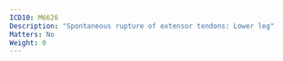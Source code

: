 ```yaml
---
ICD10: M6626
Description: "Spontaneous rupture of extensor tendons: Lower leg"
Matters: No
Weight: 0
---
```

